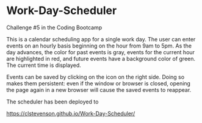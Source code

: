 # Work-Day-Scheduler
Challenge #5 in the Coding Bootcamp

This is a calendar scheduling app for a single work day. The user can enter events on an hourly basis beginning on the hour from 9am to 5pm. As the day advances, the color for past events is gray, events for the current hour are highlighted in red, and future events have a background color of green. The current time is displayed.

Events can be saved by clicking on the icon on the right side. Doing so makes them persistent: even if the window or browser is closed, opening the page again in a new browser will cause the saved events to reappear.

The scheduler has been deployed to

<https://clstevenson.github.io/Work-Day-Scheduler/>
